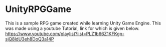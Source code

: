 # UnityRPGGame

This is a sample RPG game created while learning Unity Game Engine. This was made using a youtube Tutorial, link for which is given below.
https://www.youtube.com/playlist?list=PLZ1b66Z1KFKgp-sjQ8ldU3eh8DoQ3a14P
